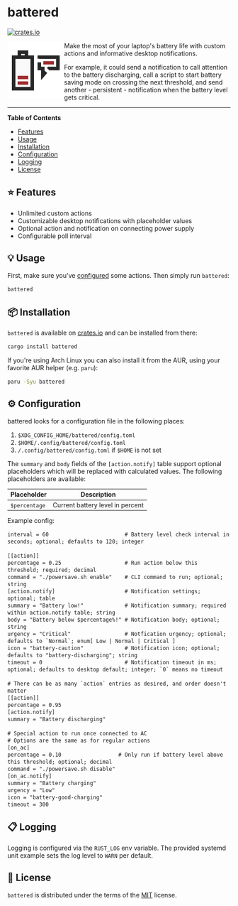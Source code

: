 # battered

[![crates.io](https://img.shields.io/crates/v/battered?logo=rust)](https://crates.io/crates/battered)

<img height="128" alt="battered Icon" src="https://raw.githubusercontent.com/t4k1t/battered/main/assets/icon/battered-icon.svg" align="left">

Make the most of your laptop's battery life with custom actions and informative desktop notifications.

For example, it could send a notification to call attention to the battery discharging, call a script to start battery saving mode on crossing the next threshold, and send another - persistent - notification when the battery level gets critical.

-----

**Table of Contents**

- [Features](#⭐-features)
- [Usage](#💡-usage)
- [Installation](#📦-installation)
- [Configuration](#⚙️-configuration)
- [Logging](#📋-logging)
- [License](#📜-license)

## ⭐ Features

- Unlimited custom actions
- Customizable desktop notifications with placeholder values
- Optional action and notification on connecting power supply
- Configurable poll interval

## 💡 Usage

First, make sure you've [configured](#configuration) some actions. Then simply run `battered`:

```bash
battered
```

## 📦 Installation

`battered` is available on [crates.io](https://crates.io/crates/battered) and can be installed from there:

```bash
cargo install battered
```

If you're using Arch Linux you can also install it from the AUR, using your favorite AUR helper (e.g. `paru`):

```bash
paru -Syu battered
```

## ⚙️ Configuration

battered looks for a configuration file in the following places:
1. `$XDG_CONFIG_HOME/battered/config.toml`
2. `$HOME/.config/battered/config.toml`
3. `/.config/battered/config.toml` if `$HOME` is not set

The `summary` and `body` fields of the `[action.notify]` table support optional placeholders which will be replaced with calculated values. The following placeholders are available:

| Placeholder | Description |
| --- | --- |
| `$percentage` | Current battery level in percent |

Example config:
```
interval = 60                        # Battery level check interval in seconds; optional; defaults to 120; integer

[[action]]
percentage = 0.25                    # Run action below this threshold; required; decimal
command = "./powersave.sh enable"    # CLI command to run; optional; string
[action.notify]                      # Notification settings; optional; table
summary = "Battery low!"             # Notification summary; required within action.notify table; string
body = "Battery below $percentage%!" # Notification body; optional; string
urgency = "Critical"                 # Notfication urgency; optional; defaults to `Normal`; enum[ Low | Normal | Critical ]
icon = "battery-caution"             # Notification icon; optional; defaults to "battery-discharging"; string
timeout = 0                          # Notification timeout in ms; optional; defaults to desktop default; integer; `0` means no timeout

# There can be as many `action` entries as desired, and order doesn't matter
[[action]]
percentage = 0.95
[action.notify]
summary = "Battery discharging"

# Special action to run once connected to AC
# Options are the same as for regular actions
[on_ac]
percentage = 0.10                  # Only run if battery level above this threshold; optional; decimal
command = "./powersave.sh disable"
[on_ac.notify]
summary = "Battery charging"
urgency = "Low"
icon = "battery-good-charging"
timeout = 300
```

## 📋 Logging

Logging is configured via the `RUST_LOG` env variable. The provided systemd unit example sets the log level to `WARN` per default.

## 📜 License

`battered` is distributed under the terms of the [MIT](https://spdx.org/licenses/MIT.html) license.
